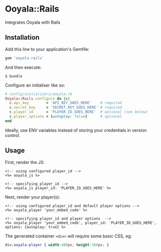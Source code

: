 # Ooyala::Rails

Integrates Ooyala with Rails

## Installation

Add this line to your application's Gemfile:

```ruby
gem 'ooyala-rails'
```

And then execute:

    $ bundle

Configure an initialiser like so:

```ruby
# config/initializers/ooyala.rb
Ooyala::Rails.configure do |c|
  c.api_key        = 'API_KEY_GOES_HERE'    # required
  c.secret_key     = 'SECRET_KEY_GOES_HERE' # required
  c.player_id      = 'PLAYER_ID_GOES_HERE'  # optional (see below)
  c.player_options = {autoplay: false}      # optional
end
```

Ideally, use ENV variables instead of storing your credentials in version control.

## Usage

First, render the JS:

```erb
<!-- using configured player_id -->
<%= ooyala_js %>

<!-- specifying player_id -->
<%= ooyala_js player_id: 'PLAYER_ID_GOES_HERE' %>
```

Next, render your player(s):

```erb
<!-- using configured player_id and default player options -->
<%= ooyala_player 'your_embed_code' %>

<!-- specifying player_id and player options  -->
<%= ooyala_player 'your_embed_code', player_id: 'PLAYER_ID_GOES_HERE', options: {autoplay: true} %>
```

The generated container `<div>` will require some basic CSS, eg:

```css
div.ooyala-player { width:480px; height:360px; }
```
